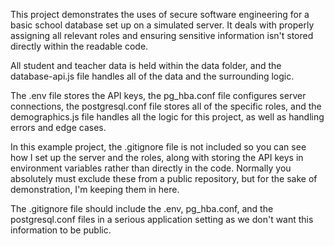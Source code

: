 This project demonstrates the uses of secure software engineering for a basic school database set up on a simulated server. It deals with properly assigning all relevant roles and ensuring sensitive information isn't stored directly within the readable code. 

All student and teacher data is held within the data folder, and the database-api.js file handles all of the data and the surrounding logic. 

The .env file stores the API keys, the pg_hba.conf file configures server connections, the postgresql.conf file stores all of the specific roles, and the demographics.js file handles all the logic for this project, as well as handling errors and edge cases. 

In this example project, the .gitignore file is not included so you can see how I set up the server and the roles, along with storing the API keys in environment variables rather than directly in the code. Normally you absolutely must exclude these from a public repository, but for the sake of demonstration, I'm keeping them in here. 

The .gitignore file should include the .env, pg_hba.conf, and the postgresql.conf files in a serious application setting as we don't want this information to be public.

